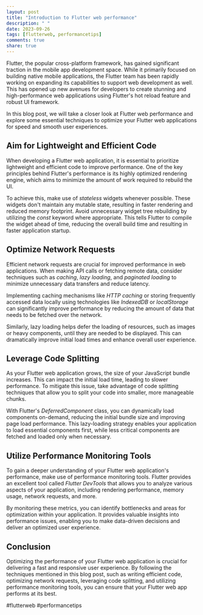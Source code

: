 ```yaml
---
layout: post
title: "Introduction to Flutter web performance"
description: " "
date: 2023-09-26
tags: [flutterweb, performancetips]
comments: true
share: true
---
```


Flutter, the popular cross-platform framework, has gained significant traction in the mobile app development space. While it primarily focused on building native mobile applications, the Flutter team has been rapidly working on expanding its capabilities to support web development as well. This has opened up new avenues for developers to create stunning and high-performance web applications using Flutter's hot reload feature and robust UI framework.

In this blog post, we will take a closer look at Flutter web performance and explore some essential techniques to optimize your Flutter web applications for speed and smooth user experiences.

## Aim for Lightweight and Efficient Code

When developing a Flutter web application, it is essential to prioritize lightweight and efficient code to improve performance. One of the key principles behind Flutter's performance is its highly optimized rendering engine, which aims to minimize the amount of work required to rebuild the UI.

To achieve this, make use of *stateless* widgets whenever possible. These widgets don't maintain any mutable state, resulting in faster rendering and reduced memory footprint. Avoid unnecessary widget tree rebuilding by utilizing the *const* keyword where appropriate. This tells Flutter to compile the widget ahead of time, reducing the overall build time and resulting in faster application startup.

## Optimize Network Requests

Efficient network requests are crucial for improved performance in web applications. When making API calls or fetching remote data, consider techniques such as *caching*, *lazy loading*, and *paginated loading* to minimize unnecessary data transfers and reduce latency.

Implementing caching mechanisms like *HTTP caching* or storing frequently accessed data locally using technologies like *IndexedDB* or *localStorage* can significantly improve performance by reducing the amount of data that needs to be fetched over the network.

Similarly, lazy loading helps defer the loading of resources, such as images or heavy components, until they are needed to be displayed. This can dramatically improve initial load times and enhance overall user experience.

## Leverage Code Splitting

As your Flutter web application grows, the size of your JavaScript bundle increases. This can impact the initial load time, leading to slower performance. To mitigate this issue, take advantage of code splitting techniques that allow you to split your code into smaller, more manageable chunks.

With Flutter's *DeferredComponent* class, you can dynamically load components on-demand, reducing the initial bundle size and improving page load performance. This lazy-loading strategy enables your application to load essential components first, while less critical components are fetched and loaded only when necessary.

## Utilize Performance Monitoring Tools

To gain a deeper understanding of your Flutter web application's performance, make use of performance monitoring tools. Flutter provides an excellent tool called *Flutter DevTools* that allows you to analyze various aspects of your application, including rendering performance, memory usage, network requests, and more.

By monitoring these metrics, you can identify bottlenecks and areas for optimization within your application. It provides valuable insights into performance issues, enabling you to make data-driven decisions and deliver an optimized user experience.

## Conclusion

Optimizing the performance of your Flutter web application is crucial for delivering a fast and responsive user experience. By following the techniques mentioned in this blog post, such as writing efficient code, optimizing network requests, leveraging code splitting, and utilizing performance monitoring tools, you can ensure that your Flutter web app performs at its best.

#flutterweb #performancetips